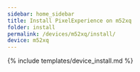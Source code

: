 ```yaml
---
sidebar: home_sidebar
title: Install PixelExperience on m52xq
folder: install
permalink: /devices/m52xq/install/
device: m52xq
---
```

{% include templates/device_install.md %}
